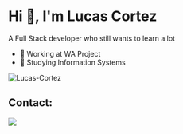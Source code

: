 # Hi 👋, I'm Lucas Cortez

A Full Stack developer who still wants to learn a lot

- 🏢 Working at WA Project
- 🏫 Studying Information Systems

<img align="center" src="https://github-readme-stats.vercel.app/api/top-langs/?username=Lucas-Cortez&layout=compact&theme=dracula" alt="Lucas-Cortez" />

## Contact:

<a href="https://www.linkedin.com/in/lucas-cortez-sanches-19810a1a8/" target="_blank" rel="noopener noreferrer"> 
    <img src="https://img.shields.io/badge/LinkedIn-0077B5?style=for-the-badge&logo=linkedin&logoColor=white" />
</a>
